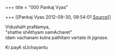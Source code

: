 +++
title = "000 Pankaj Vyas"

+++
[[Pankaj Vyas	2012-09-30, 08:54:01 [Source](https://groups.google.com/g/bvparishat/c/uhP3OEflMl0)]]



VidushaH praNamya,  
"shathe shAthyam samAcharet"  
idam vachanam kutra pathitam vartate iti jignase.

Kr.payA sUchayantu


